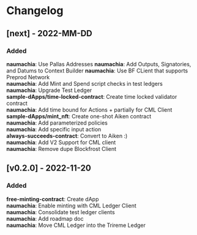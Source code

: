 # Changelog

## [next] - 2022-MM-DD

### Added

**naumachia**: Use Pallas Addresses
**naumachia**: Add Outputs, Signatories, and Datums to Context Builder
**naumachia**: Use BF CLient that supports Preprod Network  
**naumachia**: Add Mint and Spend script checks in test ledgers  
**naumachia**: Upgrade Test Ledger  
**sample-dApps/time-locked-contract**: Create time locked validator contract  
**naumachia**: Add time bound for Actions + partially for CML Client   
**sample-dApps/mint_nft**: Create one-shot Aiken contract  
**naumachia**: Add parameterized policies  
**naumachia**: Add specific input action  
**always-succeeds-contract**: Convert to Aiken :)  
**naumachia**: Add V2 Support for CML client  
**naumachia**: Remove dupe Blockfrost Client

## [v0.2.0] - 2022-11-20

### Added

**free-minting-contract**: Create dApp  
**naumachia**: Enable minting with CML Ledger Client  
**naumachia**: Consolidate test ledger clients  
**naumachia**: Add roadmap doc  
**naumachia**: Move CML Ledger into the Trireme Ledger
